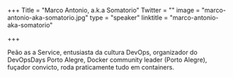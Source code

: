 +++
Title = "Marco Antonio, a.k.a Somatorio"
Twitter = ""
image = "marco-antonio-aka-somatorio.jpg"
type = "speaker"
linktitle = "marco-antonio-aka-somatorio"

+++

Peão as a Service, entusiasta da cultura DevOps, organizador do DevOpsDays Porto Alegre, Docker community leader (Porto Alegre), fuçador convicto, roda praticamente tudo em containers.
